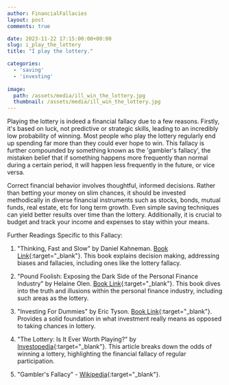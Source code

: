 ```yaml
---
author: FinancialFallacies
layout: post
comments: true

date: 2023-11-22 17:15:00:00+00:00  
slug: i_play_the_lottery
title: "I play the lottery."

categories:
  - 'saving'
  - 'investing'
  
image:
  path: /assets/media/ill_win_the_lottery.jpg
  thumbnail: /assets/media/ill_win_the_lottery.jpg
---
```


Playing the lottery is indeed a financial fallacy due to a few reasons. Firstly, it's based on luck, not predictive or strategic skills, leading to an incredibly low probability of winning. Most people who play the lottery regularly end up spending far more than they could ever hope to win. This fallacy is further compounded by something known as the 'gambler's fallacy', the mistaken belief that if something happens more frequently than normal during a certain period, it will happen less frequently in the future, or vice versa.

Correct financial behavior involves thoughtful, informed decisions. Rather than betting your money on slim chances, it should be invested methodically in diverse financial instruments such as stocks, bonds, mutual funds, real estate, etc for long term growth. Even simple saving techniques can yield better results over time than the lottery. Additionally, it is crucial to budget and track your income and expenses to stay within your means.

Further Readings Specific to this Fallacy:

1. "Thinking, Fast and Slow" by Daniel Kahneman. [Book Link](){:target="_blank"}. 
This book explains decision making, addressing biases and fallacies, including ones like the lottery fallacy.

2. "Pound Foolish: Exposing the Dark Side of the Personal Finance Industry" by Helaine Olen. [Book Link](){:target="_blank"}. 
This book dives into the truth and illusions within the personal finance industry, including such areas as the lottery.

3. "Investing For Dummies" by Eric Tyson. [Book Link](){:target="_blank"}. 
Provides a solid foundation in what investment really means as opposed to taking chances in lottery.

4. "The Lottery: Is It Ever Worth Playing?" by [Investopedia](https://www.investopedia.com/managing-wealth/worth-playing-lottery/){:target="_blank"}. 
This article breaks down the odds of winning a lottery, highlighting the financial fallacy of regular participation.

6. "Gambler's Fallacy" - [Wikipedia](https://en.wikipedia.org/wiki/Gambler%27s_fallacy){:target="_blank"}.
